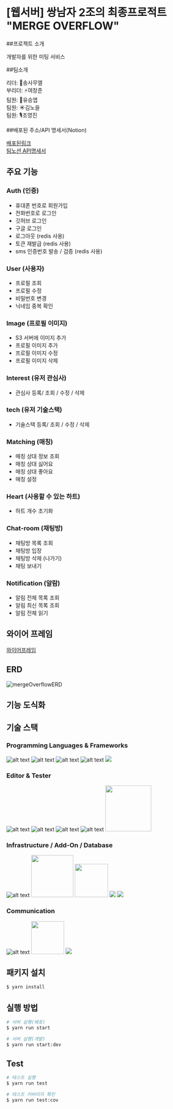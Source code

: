 # [웹서버] 쌍남자 2조의 최종프로적트 "MERGE OVERFLOW"

##프로젝트 소개

개발자를 위한 미팅 서비스

##팀소개

리더: 👊송사무엘<br>
부리더: ⚡여창준<br>
팀원: 🤳유승엽<br>
팀원: ☀️김노을<br>
팀원: 🎙️조영진

##배포된 주소/API 명세서(Notion)

[배포된링크](https://www.mergeoverflow.shop/) <br>
[팀노션 API명세서](https://teamsparta.notion.site/2-9e08c10b3c8843ceaec8e853230da15b)


## 주요 기능

### Auth (인증)

- 휴대폰 번호로 회원가입
- 전화번호로 로그인
- 깃허브 로그인
- 구글 로그인
- 로그아웃 (redis 사용)
- 토큰 재발급 (redis 사용)
- sms 인증번호 발송 / 검증 (redis 사용)

### User (사용자)

- 프로필 조회
- 프로필 수정
- 비밀번호 변경
- 닉네임 중복 확인

### Image (프로필 이미지)

- S3 서버에 이미지 추가
- 프로필 이미지 추가
- 프로필 이미지 수정
- 프로필 이미지 삭제

### Interest (유저 관심사)

- 관심사 등록/ 조회 / 수정 / 삭제

### tech (유저 기술스택)

- 기술스택 등록/ 조회 / 수정 / 삭제

### Matching (매칭)

- 매칭 상대 정보 조회
- 매칭 상대 싫어요
- 매칭 상대 좋아요
- 매칭 설정

### Heart (사용할 수 있는 하트)

- 하트 개수 초기화

### Chat-room (채팅방)

- 채팅방 목록 조회
- 채팅방 입장
- 채팅방 삭제 (나가기)
- 채팅 보내기

### Notification (알람)

- 알림 전체 목록 조회
- 알림 최신 목록 조회
- 알림 전체 읽기

## 와이어 프레임

[와이어프레임](https://miro.com/welcomeonboard/RWNMaVM5bUxnZzNuVnp3ZUkxMUk4QXVNekNiWlBMVWFsOERmbE9nS2tsS2VwTUtjSzV6ZFNkeUY3WGlxbW8wbnwzNDU4NzY0NTk0NDE2MzU4MjkwfDI=?share_link_id=473591469080)


## ERD

![mergeOverflowERD](https://github.com/user-attachments/assets/58bf3e47-252a-4003-a675-8a8d76bd0fe8)


## 기능 도식화

## 기술 스택

### Programming Languages & Frameworks

![alt text](https://ziadoua.github.io/m3-Markdown-Badges/badges/NodeJS/nodejs1.svg)
![alt text](https://ziadoua.github.io/m3-Markdown-Badges/badges/NestJS/nestjs1.svg)
![alt text](https://ziadoua.github.io/m3-Markdown-Badges/badges/TypeORM/typeorm1.svg)
![alt text](https://ziadoua.github.io/m3-Markdown-Badges/badges/TypeScript/typescript1.svg)
<img src="https://ziadoua.github.io/m3-Markdown-Badges/badges/Yarn/yarn1.svg"/>

### Editor & Tester

![alt text](https://ziadoua.github.io/m3-Markdown-Badges/badges/Git/git1.svg)
![alt text](https://ziadoua.github.io/m3-Markdown-Badges/badges/Github/github1.svg)
![alt text](https://ziadoua.github.io/m3-Markdown-Badges/badges/Jest/jest1.svg)
![alt text](https://ziadoua.github.io/m3-Markdown-Badges/badges/VisualStudioCode/visualstudiocode1.svg)
<img src="https://img.shields.io/badge/Insomnia-5849BE?style=flat-square&logo=insomnia&logoColor=white" width="120"/>

### Infrastructure / Add-On / Database

![alt text](https://ziadoua.github.io/m3-Markdown-Badges/badges/MySQL/mysql1.svg)
<img src="https://img.shields.io/badge/Amazon%20S3-232F3E?style=flat-square&logo=amazonaws&logoColor=white" width="110"/>
<img src="https://img.shields.io/badge/Redis-DC382D?style=flat-square&logo=redis&logoColor=white" width="87"/>
<img src="https://ziadoua.github.io/m3-Markdown-Badges/badges/SocketIO/socketio1.svg"/>
<img src="https://img.shields.io/badge/githubactions-2088FF?style=for-the-badge&logo=githubactions&logoColor=white">


### Communication

![alt text](https://ziadoua.github.io/m3-Markdown-Badges/badges/Notion/notion1.svg)
<img src="https://img.shields.io/badge/Slack-4A154B?style=flat-square&logo=slack&logoColor=white" width="86"/>
<img src ="https://ziadoua.github.io/m3-Markdown-Badges/badges/Trello/trello1.svg" />


## 패키지 설치

```bash
$ yarn install
```

## 실행 방법

```bash
# 서버 실행(배포)
$ yarn run start

# 서버 실행(개발)
$ yarn run start:dev

```

## Test

```bash
# 테스트 실행
$ yarn run test

# 테스트 커버리지 확인
$ yarn run test:cov
```
